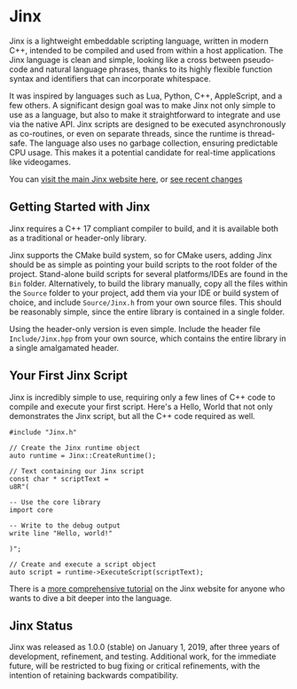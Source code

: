 # Jinx

Jinx is a lightweight embeddable scripting language, written in modern C++, intended to be compiled and used from within a host application.  The Jinx language is clean and simple, looking like a cross between pseudo-code and natural language phrases, thanks to its highly flexible function syntax and identifiers that can incorporate whitespace. 

It was inspired by languages such as Lua, Python, C++, AppleScript, and a few others.  A significant design goal was to make Jinx not only simple to use as a language, but also to make it straightforward to integrate and use via the native API.  Jinx scripts are designed to be executed asynchronously as co-routines, or even on separate threads, since the runtime is thread-safe.  The language also uses no garbage collection, ensuring predictable CPU usage.  This makes it a potential candidate for real-time applications like videogames.

You can [visit the main Jinx website here](http://www.jinx-lang.org/), or [see recent changes](https://github.com/JamesBoer/Jinx/blob/master/Docs/Changelog.md)

## Getting Started with Jinx

Jinx requires a C++ 17 compliant compiler to build, and it is available both as a traditional or header-only library.  

Jinx supports the CMake build system, so for CMake users, adding Jinx should be as simple as pointing your build scripts to the root folder of the project.  Stand-alone build scripts for several platforms/IDEs are found in the ```Bin``` folder.  Alternatively, to build the library manually, copy all the files within the ```Source``` folder to your project, add them via your IDE or build system of choice, and include ```Source/Jinx.h``` from your own source files.  This should be reasonably simple, since the entire library is contained in a single folder.

Using the header-only version is even simple.  Include the header file ```Include/Jinx.hpp``` from your own source, which contains the entire library in a single amalgamated header.

## Your First Jinx Script

Jinx is incredibly simple to use, requiring only a few lines of C++ code to compile and execute your first script.  Here's a Hello, World that not only demonstrates the Jinx script, but all the C++ code required as well.

    #include "Jinx.h"
    
    // Create the Jinx runtime object
    auto runtime = Jinx::CreateRuntime();
    
    // Text containing our Jinx script
    const char * scriptText =
    u8R"(
    
    -- Use the core library
    import core
    
    -- Write to the debug output
    write line "Hello, world!"
    
    )";
    
    // Create and execute a script object
    auto script = runtime->ExecuteScript(scriptText);
    
There is a [more comprehensive tutorial](https://www.jinx-lang.org/Tutorial.pdf) on the Jinx website for anyone who wants to dive a bit deeper into the language.

## Jinx Status

Jinx was released as 1.0.0 (stable) on January 1, 2019, after three years of development, refinement, and testing.  Additional work, for the immediate future, will be restricted to bug fixing or critical refinements, with the intention of retaining backwards compatibility.

